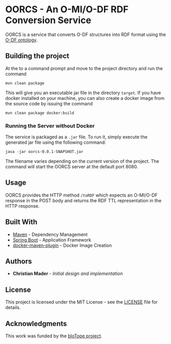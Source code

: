 # OORCS - An O-MI/O-DF RDF Conversion Service

OORCS is a service that converts O-DF structures into RDF format using the [O-DF ontology](src/main/resources/ODF-Ontology.ttl).

## Building the project

At the to a command prompt and move to the project directory and run the command

```
mvn clean package 
```

This will give you an executable jar file in the directory ```target```. If you have docker installed on your machine, you can also create a docker image from the source code by issuing the command

```
mvn clean package docker:build 
```

### Running the Server without Docker

The service is packaged as a ```.jar``` file. To run it, simply execute the generated jar file using the following command:

```
java -jar oorcs-0.0.1-SNAPSHOT.jar
```

The filename varies depending on the current version of the project. The command will start the OORCS server at the default port 8080.

## Usage

OORCS provides the HTTP method ```/toRDF``` which expects an O-MI/O-DF response in the POST body and returns the RDF TTL representation in the HTTP response.

## Built With

* [Maven](https://maven.apache.org/) - Dependency Management
* [Spring Boot](https://projects.spring.io/spring-boot/) - Application Framework
* [docker-maven-plugin](https://github.com/spotify/docker-maven-plugin) - Docker Image Creation

## Authors

* **Christian Mader** - *Initial design and implementation*

## License

This project is licensed under the MIT License - see the [LICENSE](LICENSE) file for details.

## Acknowledgments

This work was funded by the [bIoTope project](http://biotope.cs.hut.fi/).